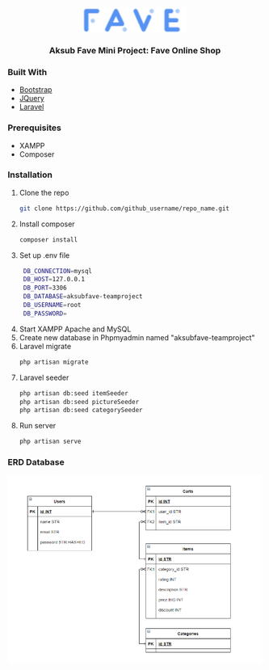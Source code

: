 

<br />
<p align="center">
  <a href="https://github.com/astriddwrn/aksubFave-teamProject/">
    <img src="public/Assets/logo-website.png" alt="Logo" height="50px">
  </a>

  <h3 align="center">Aksub Fave Mini Project: Fave Online Shop</h3>

</p>

### Built With
* [Bootstrap](https://getbootstrap.com)
* [JQuery](https://jquery.com)
* [Laravel](https://laravel.com)

### Prerequisites
* XAMPP
* Composer

### Installation

1. Clone the repo
   ```sh
   git clone https://github.com/github_username/repo_name.git
   ```
2. Install composer
   ```sh
   composer install
   ```
3. Set up .env file
   ```sh
    DB_CONNECTION=mysql
    DB_HOST=127.0.0.1
    DB_PORT=3306
    DB_DATABASE=aksubfave-teamproject
    DB_USERNAME=root
    DB_PASSWORD=
   ``` 
4. Start XAMPP Apache and MySQL
5. Create new database in Phpmyadmin named "aksubfave-teamproject"
6. Laravel migrate
    ```sh
   php artisan migrate
   ```
7. Laravel seeder
    ```sh
    php artisan db:seed itemSeeder
    php artisan db:seed pictureSeeder
    php artisan db:seed categorySeeder
   ```
8. Run server
    ```sh
    php artisan serve
    ```
    
### ERD Database
<img src="public/Assets/erd.png">
